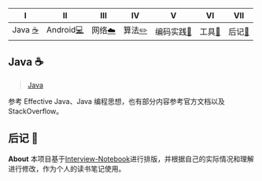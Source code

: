 | Ⅰ | Ⅱ | Ⅲ | Ⅳ | Ⅴ | Ⅵ | Ⅶ | 
| :--------: | :---------: | :---------: | :---------: | :---------: | :---------:| :---------: | 
| Java [:coffee:](#java-coffee) | Android[:computer:](#Android-computer)|网络[:cloud:](#网络-cloud) | 算法[:pencil2:](#算法-pencil2) |  编码实践[:speak_no_evil:](#编码实践-speak_no_evil)| 工具[:hammer:](#工具-hammer)|后记[:memo:](#后记-memo) |

## Java :coffee:

> [Java](https://github.com/passin95/LearningNotes/master/notes/Java%20基础.md)

参考 Effective Java、Java 编程思想，也有部分内容参考官方文档以及 StackOverflow。


## 后记 :memo:

**About**
本项目基于[Interview-Notebook](https://github.com/CyC2018/Interview-Notebook)进行排版，并根据自己的实际情况和理解进行修改，作为个人的读书笔记使用。




